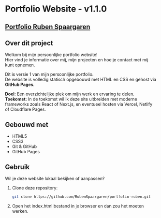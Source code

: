 # Portfolio Website - v1.1.0
[Portfolio Ruben Spaargaren](https://rubenspaargaren.github.io/portfolio-ruben/)
---

## Over dit project
Welkom bij mijn persoonlijke portfolio website!  
Hier vind je informatie over mij, mijn projecten en hoe je contact met mij kunt opnemen.

Dit is versie 1 van mijn persoonlijke portfolio.  
De website is volledig statisch opgebouwd met HTML en CSS en gehost via **GitHub Pages**.

**Doel:** Een overzichtelijke plek om mijn werk en ervaring te delen.  
**Toekomst:** In de toekomst wil ik deze site uitbreiden met moderne frameworks zoals React of Next.js, en eventueel hosten via Vercel, Netlify of Cloudflare Pages.

## Gebouwd met

- HTML5
- CSS3
- Git & GitHub
- GitHub Pages

## Gebruik

Wil je deze website lokaal bekijken of aanpassen?

1. Clone deze repository:
   ```bash
   git clone https://github.com/RubenSpaargaren/portfolio-ruben.git

2. Open het index.html bestand in je browser en dan zou het moeten werken.